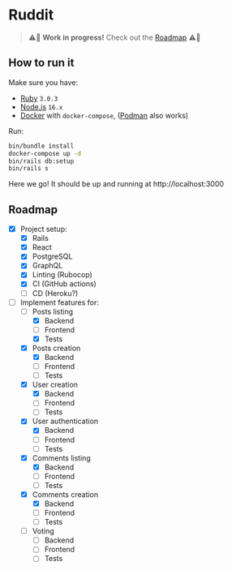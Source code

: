 # Ruddit

> ⚠️🚧 **Work in progress!** Check out the [Roadmap](#Roadmap) ⚠️🚧

## How to run it

Make sure you have:

- [Ruby](https://www.ruby-lang.org/) `3.0.3`
- [Node.js](https://nodejs.org/en/) `16.x`
- [Docker](https://get.docker.com/) with `docker-compose`, ([Podman](https://podman.io/) also works)

Run:

```bash
bin/bundle install
docker-compose up -d
bin/rails db:setup
bin/rails s
```

Here we go! It should be up and running at http://localhost:3000

## Roadmap
- [x] Project setup:
    - [x] Rails
    - [x] React
    - [x] PostgreSQL
    - [x] GraphQL
    - [x] Linting (Rubocop)
    - [x] CI (GitHub actions)
    - [ ] CD (Heroku?)
- [ ] Implement features for:
    - [ ] Posts listing
        - [x] Backend
        - [ ] Frontend
        - [x] Tests
    - [x] Posts creation
        - [x] Backend
        - [ ] Frontend
        - [ ] Tests
    - [x] User creation
        - [x] Backend
        - [ ] Frontend
        - [ ] Tests
    - [x] User authentication
        - [x] Backend
        - [ ] Frontend
        - [ ] Tests
    - [x] Comments listing
        - [x] Backend
        - [ ] Frontend
        - [ ] Tests
    - [x] Comments creation
        - [x] Backend
        - [ ] Frontend
        - [ ] Tests
    - [ ] Voting
        - [ ] Backend
        - [ ] Frontend
        - [ ] Tests

